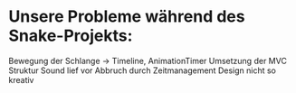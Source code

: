 <h1> Unsere Probleme während des Snake-Projekts: </h1>

Bewegung der Schlange -> Timeline, AnimationTimer 
Umsetzung der MVC Struktur
Sound lief vor Abbruch durch
Zeitmanagement
Design nicht so kreativ


